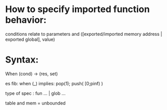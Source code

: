 # How to specify imported function behavior:
conditions relate to parameters and ([exported/imported memory address | exported global], value)
# Syntax:
When (cond) -> (res, set)


es fib: when (_) implies: pop(1); push( [0;pinf) )

type of spec : fun ... | glob ...

table and mem = unbounded

